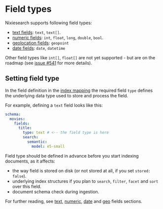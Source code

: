 # Field types

Nixiesearch supports following field types:

* [text fields](text.md): `text`, `text[]`.
* [numeric fields](numeric.md): `int`, `float`, `long`, `double`, `bool`.
* [geolocation fields](geo.md): `geopoint`
* [date fields](date.md): `date`, `datetime`

Other field types like `int[]`, `float[]` are not yet supported - but are on the roadmap (see [issue #541](https://github.com/nixiesearch/nixiesearch/issues/541) for more details).

## Setting field type

In the field definition in the [index mapping](../mapping.md) the required field `type` defines the underlying data type used to store and process the field.

For example, defining a `text` field looks like this:

```yaml
schema:
  movies:
    fields:
      title:
        type: text # <-- the field type is here
        search: 
          semantic:
            model: e5-small

```

Field type should be defined in advance before you start indexing documents, as it affects:

* the way field is stored on disk (or not stored at all, if you set `stored: false`).
* underlying index structures if you plan to `search`, `filter`, `facet` and `sort` over this field.
* document schema check during ingestion. 

For further reading, see [text](text.md), [numeric](numeric.md), [date](date.md) and [geo](geo.md) fields sections.


